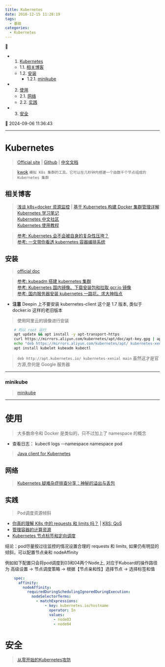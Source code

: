 ```yaml
---
title: Kubernetes
date: 2018-12-15 11:28:19
tags:
  - 基础
categories:
  - Kubernetes
---
```


💠

- 1. [Kubernetes](#kubernetes)
    - 1.1. [相关博客](#相关博客)
    - 1.2. [安装](#安装)
        - 1.2.1. [minikube](#minikube)
- 2. [使用](#使用)
    - 2.1. [网络](#网络)
    - 2.2. [实践](#实践)
- 3. [安全](#安全)

💠 2024-09-06 11:36:43
****************************************

# Kubernetes
> [Official site](https://kubernetes.io/) | [Github](https://github.com/kubernetes/kubernetes) | [中文文档](https://kubernetes.io/zh-cn/docs/concepts/)

> [kwok](https://github.com/kubernetes-sigs/kwok) `模拟 K8s 集群的工具。它可以在几秒钟内搭建一个由数千个节点组成的 Kubernetes 集群`

## 相关博客

> [浅谈 k8s+docker 资源监控](https://segmentfault.com/a/1190000003898140) | [基于 Kubernetes 构建 Docker 集群管理详解](http://www.csdn.net/article/2014-12-24/2823292-Docker-Kubernetes)  
> [Kubernetes 学习笔记 ](http://wdxtub.com/2017/06/05/k8s-note/)   
> [Kubernetes 中文社区](https://www.kubernetes.org.cn/doc-45)  
> [Kubernetes 使用教程](https://github.com/chaseSpace/k8s-tutorial-cn)

> [参考: Kubernetes 会不会被自身的复杂性压垮？](http://www.infoq.com/cn/articles/will-kubernetes-collapse-under-the-weight-of-its-complexity)  
> [参考: 一文带你看透 kubernetes 容器编排系统](https://my.oschina.net/qcloudcommunity/blog/2998211)

## 安装

> [official doc](https://kubernetes.io/docs/tasks/tools/install-kubectl/)

> [参考: kubeadm 搭建 kubernetes 集群](https://mritd.me/2016/10/29/set-up-kubernetes-cluster-by-kubeadm/)  
> [参考: Kubernetes 国内镜像、下载安装包和拉取 gcr.io 镜像](https://blog.csdn.net/nklinsirui/article/details/80581286)  
> [参考: 国内服务器安装 kubernetes 一路坑，求大神指点 ](http://dockone.io/question/1225#!answer_form)

- **注意** Deepin 上不要安装 kubernetes-client 这个是 1.7 版本, 类似于 docker.io 这样的老旧版本

> 使用阿里云的镜像进行安装

```sh
    # 均以 root 运行
    apt update && apt install -y apt-transport-https
    curl https://mirrors.aliyun.com/kubernetes/apt/doc/apt-key.gpg | apt-key add -
    echo "deb https://mirrors.aliyun.com/kubernetes/apt/ kubernetes-xenial main" > /etc/apt/sources.list.d/kubernetes.list
    apt install kubelet kubeadm kubectl
```
> `deb http://apt.kubernetes.io/ kubernetes-xenial main` 虽然这才是官方源,奈何是 Google 服务器

************************

### minikube
> [minikube](https://minikube.sigs.k8s.io/docs/start/)

************************

# 使用
> 大多数命令和 Docker 是类似的，只不过加上了 namespace 的概念

- 查看日志： kubectl logs --namespace namespace pod

> [Java client for Kubernetes](https://github.com/fabric8io/kubernetes-client)

## 网络
> [Kubernetes 疑难杂症排查分享：神秘的溢出与丢包 ](https://tencentcloudcontainerteam.github.io/2020/01/13/kubernetes-overflow-and-drop/)

## 实践
> Pod调度资源倾斜
- [你真的理解 K8s 中的 requests 和 limits 吗？](https://kubesphere.io/zh/blogs/deep-dive-into-the-k8s-request-and-limit) | [K8S: QoS](https://kubernetes.io/docs/tasks/configure-pod-container/quality-service-pod/)
- [管理容器的计算资源](https://kuboard.cn/learning/k8s-intermediate/config/computing-resource.html)
- [Kubernetes 节点标签和定向调度](http://zongming.net/read-1333/)

结论：pod尽量按过往监控的情况设置合理的 requests 和 limits, 如果仍有明显的倾斜，可以配置节点亲和 nodeAffinity

例如如下配置只会将pod调度到03和04两个Node上, 对应于Kuboard的操作路径为 高级设置 -> 节点调度策略 -> 根据【节点亲和性】选择节点 -> 选择标签和值
```yml
    spec:
      affinity:
        nodeAffinity:
          requiredDuringSchedulingIgnoredDuringExecution:
            nodeSelectorTerms:
              - matchExpressions:
                  - key: kubernetes.io/hostname
                    operator: In
                    values:
                      - node03
                      - node04
```

# 安全
> [从零开始的Kubernetes攻防](https://github.com/neargle/my-re0-k8s-security)
